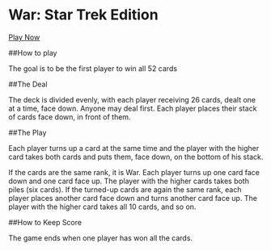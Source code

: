 # War: Star Trek Edition

[Play Now](https://war-card-game-xi.vercel.app/game)
        
##How to play

The goal is to be the first player to win all 52 cards

##The Deal

The deck is divided evenly, with each player receiving 26 cards, dealt one at a time, face down. Anyone may deal first. Each player places their stack of cards face down, in front of them.

##The Play

Each player turns up a card at the same time and the player with the higher card takes both cards and puts them, face down, on the bottom of his stack.

If the cards are the same rank, it is War. Each player turns up one card face down and one card face up. The player with the higher cards takes both piles (six cards). If the turned-up cards are again the same rank, each player places another card face down and turns another card face up. The player with the higher card takes all 10 cards, and so on.

##How to Keep Score

The game ends when one player has won all the cards.